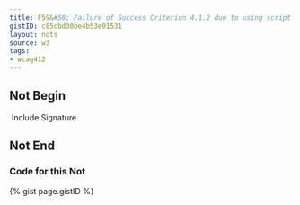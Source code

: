 ```yaml
---
title: F59&#58; Failure of Success Criterion 4.1.2 due to using script to make div or span a user interface control in HTML without providing a role for the control
gistID: c85cbd30be4b53e01531
layout: nots
source: w3
tags:
- wcag412
---
```


<h2 aria-describedby="{{ page.gistID }}">Not Begin</h2>
<div class="rendered-not">
  <p> 
  <span  onclick="toggleCheckbox('chkbox')"> 
  <img src="unchecked.gif"  id="chkbox" alt=""> Include Signature 
  </span> 
  </p>
</div> <!-- rendered-not -->

<h2 aria-describedby="{{ page.gistID }}">Not End</h2>

<h3 aria-describedby="{{ page.gistID }}">Code for this Not</h3>
{% gist page.gistID %}